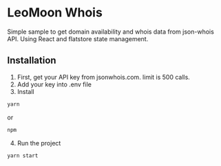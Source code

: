 # LeoMoon Whois
Simple sample to get domain availability and whois data from json-whois API. Using React and flatstore state management.

## Installation
1. First, get your API key from jsonwhois.com. limit is 500 calls.
2. Add your key into .env file
3. Install
```bash
yarn
```
or
```bash
npm
```
4. Run the project
```bash
yarn start
```